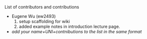 List of contributors and contributions


* Eugene Wu (ew2493)
  1. setup scaffolding for wiki
  1. added example notes in introduction lecture page.
* _add your name+UNI+contnibutions to the list in the same format_
